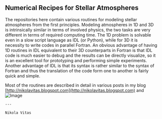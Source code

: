 
## Numerical Recipes for Stellar Atmospheres

The repositories here contain various routines for modeling stellar atmospheres from the first principles. Modeling atmospheres in 1D and 3D is intrinsically similar in terms of involved physics, the two tasks are very different in terms of required computing time. The 1D problem is solvable even in a slow script language as IDL (or Python), while for 3D it is necessity to write codes in parallel Fortran. An obvious advantage of having 1D routines in IDL equivalent to their 3D counterparts in Fortran is that IDL code is much easier to debug and the results can be directly visualize, so it is an excellent tool for prototyping and performing simple experiments. Another advantage of IDL is that its syntax is rather similar to the syntax of Fortran and thus the translation of the code form one to another is fairly quick and simple.

Most of the routines are described in detail in various posts in my blog
[http://nikolavitas.blogspot.com](http://nikolavitas.blogspot.com) and ![Image](<img src="https://lh3.googleusercontent.com/DUWUBR2NfQ7chKbADahZA8mfxBWr1uqtuoeO5F1PWHH3EsV1bCHCeu2enOaHie3EJPBEyjFU2JMg2tOXHUTrpYguQawO6Zxo2OsXka8p=s288-no" jsname="tEADhd" style="max-width: 288px; max-height: 288px; width: 506px; height: 506px;" alt="Photo: " data-iml="4415" data-atf="false">)
```
---

Nikola Vitas
